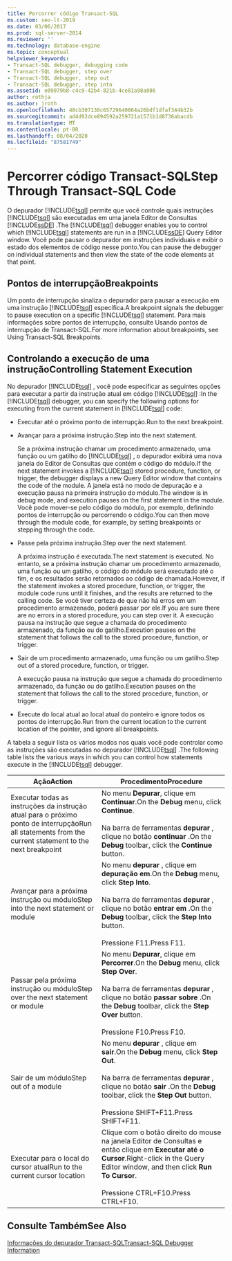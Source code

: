 ```yaml
---
title: Percorrer código Transact-SQL
ms.custom: seo-lt-2019
ms.date: 03/06/2017
ms.prod: sql-server-2014
ms.reviewer: ''
ms.technology: database-engine
ms.topic: conceptual
helpviewer_keywords:
- Transact-SQL debugger, debugging code
- Transact-SQL debugger, step over
- Transact-SQL debugger, step out
- Transact-SQL debugger, step into
ms.assetid: e09079b8-c4c9-42b4-821b-4ce81a98a086
author: rothja
ms.author: jroth
ms.openlocfilehash: 48cb307130c65729640864a26bdf1dfaf344b32b
ms.sourcegitcommit: ad4d92dce894592a259721a1571b1d8736abacdb
ms.translationtype: MT
ms.contentlocale: pt-BR
ms.lasthandoff: 08/04/2020
ms.locfileid: "87581749"
---
```

# <a name="step-through-transact-sql-code"></a><span data-ttu-id="dc9ba-102">Percorrer código Transact-SQL</span><span class="sxs-lookup"><span data-stu-id="dc9ba-102">Step Through Transact-SQL Code</span></span>
  <span data-ttu-id="dc9ba-103">O depurador [!INCLUDE[tsql](../../includes/tsql-md.md)] permite que você controle quais instruções [!INCLUDE[tsql](../../includes/tsql-md.md)] são executadas em uma janela Editor de Consultas [!INCLUDE[ssDE](../../includes/ssde-md.md)] .</span><span class="sxs-lookup"><span data-stu-id="dc9ba-103">The [!INCLUDE[tsql](../../includes/tsql-md.md)] debugger enables you to control which [!INCLUDE[tsql](../../includes/tsql-md.md)] statements are run in a [!INCLUDE[ssDE](../../includes/ssde-md.md)] Query Editor window.</span></span> <span data-ttu-id="dc9ba-104">Você pode pausar o depurador em instruções individuais e exibir o estado dos elementos de código nesse ponto.</span><span class="sxs-lookup"><span data-stu-id="dc9ba-104">You can pause the debugger on individual statements and then view the state of the code elements at that point.</span></span>  
  
## <a name="breakpoints"></a><span data-ttu-id="dc9ba-105">Pontos de interrupção</span><span class="sxs-lookup"><span data-stu-id="dc9ba-105">Breakpoints</span></span>  
 <span data-ttu-id="dc9ba-106">Um ponto de interrupção sinaliza o depurador para pausar a execução em uma instrução [!INCLUDE[tsql](../../includes/tsql-md.md)] específica.</span><span class="sxs-lookup"><span data-stu-id="dc9ba-106">A breakpoint signals the debugger to pause execution on a specific [!INCLUDE[tsql](../../includes/tsql-md.md)] statement.</span></span> <span data-ttu-id="dc9ba-107">Para mais informações sobre pontos de interrupção, consulte Usando pontos de interrupção de Transact-SQL.</span><span class="sxs-lookup"><span data-stu-id="dc9ba-107">For more information about breakpoints, see Using Transact-SQL Breakpoints.</span></span>  
  
## <a name="controlling-statement-execution"></a><span data-ttu-id="dc9ba-108">Controlando a execução de uma instrução</span><span class="sxs-lookup"><span data-stu-id="dc9ba-108">Controlling Statement Execution</span></span>  
 <span data-ttu-id="dc9ba-109">No depurador [!INCLUDE[tsql](../../includes/tsql-md.md)] , você pode especificar as seguintes opções para executar a partir da instrução atual em código [!INCLUDE[tsql](../../includes/tsql-md.md)] :</span><span class="sxs-lookup"><span data-stu-id="dc9ba-109">In the [!INCLUDE[tsql](../../includes/tsql-md.md)] debugger, you can specify the following options for executing from the current statement in [!INCLUDE[tsql](../../includes/tsql-md.md)] code:</span></span>  
  
-   <span data-ttu-id="dc9ba-110">Executar até o próximo ponto de interrupção.</span><span class="sxs-lookup"><span data-stu-id="dc9ba-110">Run to the next breakpoint.</span></span>  
  
-   <span data-ttu-id="dc9ba-111">Avançar para a próxima instrução.</span><span class="sxs-lookup"><span data-stu-id="dc9ba-111">Step into the next statement.</span></span>  
  
     <span data-ttu-id="dc9ba-112">Se a próxima instrução chamar um procedimento armazenado, uma função ou um gatilho do [!INCLUDE[tsql](../../includes/tsql-md.md)] , o depurador exibirá uma nova janela do Editor de Consultas que contém o código do módulo.</span><span class="sxs-lookup"><span data-stu-id="dc9ba-112">If the next statement invokes a [!INCLUDE[tsql](../../includes/tsql-md.md)] stored procedure, function, or trigger, the debugger displays a new Query Editor window that contains the code of the module.</span></span> <span data-ttu-id="dc9ba-113">A janela está no modo de depuração e a execução pausa na primeira instrução do módulo.</span><span class="sxs-lookup"><span data-stu-id="dc9ba-113">The window is in debug mode, and execution pauses on the first statement in the module.</span></span> <span data-ttu-id="dc9ba-114">Você pode mover-se pelo código do módulo, por exemplo, definindo pontos de interrupção ou percorrendo o código.</span><span class="sxs-lookup"><span data-stu-id="dc9ba-114">You can then move through the module code, for example, by setting breakpoints or stepping through the code.</span></span>  
  
-   <span data-ttu-id="dc9ba-115">Passe pela próxima instrução.</span><span class="sxs-lookup"><span data-stu-id="dc9ba-115">Step over the next statement.</span></span>  
  
     <span data-ttu-id="dc9ba-116">A próxima instrução é executada.</span><span class="sxs-lookup"><span data-stu-id="dc9ba-116">The next statement is executed.</span></span> <span data-ttu-id="dc9ba-117">No entanto, se a próxima instrução chamar um procedimento armazenado, uma função ou um gatilho, o código do módulo será executado até o fim, e os resultados serão retornados ao código de chamada.</span><span class="sxs-lookup"><span data-stu-id="dc9ba-117">However, if the statement invokes a stored procedure, function, or trigger, the module code runs until it finishes, and the results are returned to the calling code.</span></span> <span data-ttu-id="dc9ba-118">Se você tiver certeza de que não há erros em um procedimento armazenado, poderá passar por ele.</span><span class="sxs-lookup"><span data-stu-id="dc9ba-118">If you are sure there are no errors in a stored procedure, you can step over it.</span></span> <span data-ttu-id="dc9ba-119">A execução pausa na instrução que segue a chamada do procedimento armazenado, da função ou do gatilho.</span><span class="sxs-lookup"><span data-stu-id="dc9ba-119">Execution pauses on the statement that follows the call to the stored procedure, function, or trigger.</span></span>  
  
-   <span data-ttu-id="dc9ba-120">Sair de um procedimento armazenado, uma função ou um gatilho.</span><span class="sxs-lookup"><span data-stu-id="dc9ba-120">Step out of a stored procedure, function, or trigger.</span></span>  
  
     <span data-ttu-id="dc9ba-121">A execução pausa na instrução que segue a chamada do procedimento armazenado, da função ou do gatilho.</span><span class="sxs-lookup"><span data-stu-id="dc9ba-121">Execution pauses on the statement that follows the call to the stored procedure, function, or trigger.</span></span>  
  
-   <span data-ttu-id="dc9ba-122">Execute do local atual ao local atual do ponteiro e ignore todos os pontos de interrupção.</span><span class="sxs-lookup"><span data-stu-id="dc9ba-122">Run from the current location to the current location of the pointer, and ignore all breakpoints.</span></span>  
  
 <span data-ttu-id="dc9ba-123">A tabela a seguir lista os vários modos nos quais você pode controlar como as instruções são executadas  no depurador [!INCLUDE[tsql](../../includes/tsql-md.md)] .</span><span class="sxs-lookup"><span data-stu-id="dc9ba-123">The following table lists the various ways in which you can control how statements execute in the [!INCLUDE[tsql](../../includes/tsql-md.md)] debugger.</span></span>  
  
|<span data-ttu-id="dc9ba-124">Ação</span><span class="sxs-lookup"><span data-stu-id="dc9ba-124">Action</span></span>|<span data-ttu-id="dc9ba-125">Procedimento</span><span class="sxs-lookup"><span data-stu-id="dc9ba-125">Procedure</span></span>|  
|------------|---------------|  
|<span data-ttu-id="dc9ba-126">Executar todas as instruções da instrução atual para o próximo ponto de interrupção</span><span class="sxs-lookup"><span data-stu-id="dc9ba-126">Run all statements from the current statement to the next breakpoint</span></span>|<span data-ttu-id="dc9ba-127">No menu **Depurar**, clique em **Continuar**.</span><span class="sxs-lookup"><span data-stu-id="dc9ba-127">On the **Debug** menu, click **Continue**.</span></span><br /><br /> <span data-ttu-id="dc9ba-128">Na barra de ferramentas **depurar** , clique no botão **continuar** .</span><span class="sxs-lookup"><span data-stu-id="dc9ba-128">On the **Debug** toolbar, click the **Continue** button.</span></span>|  
|<span data-ttu-id="dc9ba-129">Avançar para a próxima instrução ou módulo</span><span class="sxs-lookup"><span data-stu-id="dc9ba-129">Step into the next statement or module</span></span>|<span data-ttu-id="dc9ba-130">No menu **depurar** , clique em **depuração em**.</span><span class="sxs-lookup"><span data-stu-id="dc9ba-130">On the **Debug** menu, click **Step Into**.</span></span><br /><br /> <span data-ttu-id="dc9ba-131">Na barra de ferramentas **depurar** , clique no botão **entrar em** .</span><span class="sxs-lookup"><span data-stu-id="dc9ba-131">On the **Debug** toolbar, click the **Step Into** button.</span></span><br /><br /> <span data-ttu-id="dc9ba-132">Pressione F11.</span><span class="sxs-lookup"><span data-stu-id="dc9ba-132">Press F11.</span></span>|  
|<span data-ttu-id="dc9ba-133">Passar pela próxima instrução ou módulo</span><span class="sxs-lookup"><span data-stu-id="dc9ba-133">Step over the next statement or module</span></span>|<span data-ttu-id="dc9ba-134">No menu **Depurar**, clique em **Percorrer**.</span><span class="sxs-lookup"><span data-stu-id="dc9ba-134">On the **Debug** menu, click **Step Over**.</span></span><br /><br /> <span data-ttu-id="dc9ba-135">Na barra de ferramentas **depurar** , clique no botão **passar sobre** .</span><span class="sxs-lookup"><span data-stu-id="dc9ba-135">On the **Debug** toolbar, click the **Step Over** button.</span></span><br /><br /> <span data-ttu-id="dc9ba-136">Pressione F10.</span><span class="sxs-lookup"><span data-stu-id="dc9ba-136">Press F10.</span></span>|  
|<span data-ttu-id="dc9ba-137">Sair de um módulo</span><span class="sxs-lookup"><span data-stu-id="dc9ba-137">Step out of a module</span></span>|<span data-ttu-id="dc9ba-138">No menu **depurar** , clique em **sair**.</span><span class="sxs-lookup"><span data-stu-id="dc9ba-138">On the **Debug** menu, click **Step Out**.</span></span><br /><br /> <span data-ttu-id="dc9ba-139">Na barra de ferramentas **depurar** , clique no botão **sair** .</span><span class="sxs-lookup"><span data-stu-id="dc9ba-139">On the **Debug** toolbar, click the **Step Out** button.</span></span><br /><br /> <span data-ttu-id="dc9ba-140">Pressione SHIFT+F11.</span><span class="sxs-lookup"><span data-stu-id="dc9ba-140">Press SHIFT+F11.</span></span>|  
|<span data-ttu-id="dc9ba-141">Executar para o local do cursor atual</span><span class="sxs-lookup"><span data-stu-id="dc9ba-141">Run to the current cursor location</span></span>|<span data-ttu-id="dc9ba-142">Clique com o botão direito do mouse na janela Editor de Consultas e então clique em **Executar até o Cursor**.</span><span class="sxs-lookup"><span data-stu-id="dc9ba-142">Right-click in the Query Editor window, and then click **Run To Cursor**.</span></span><br /><br /> <span data-ttu-id="dc9ba-143">Pressione CTRL+F10.</span><span class="sxs-lookup"><span data-stu-id="dc9ba-143">Press CTRL+F10.</span></span>|  
  
## <a name="see-also"></a><span data-ttu-id="dc9ba-144">Consulte Também</span><span class="sxs-lookup"><span data-stu-id="dc9ba-144">See Also</span></span>  
 [<span data-ttu-id="dc9ba-145">Informações do depurador Transact-SQL</span><span class="sxs-lookup"><span data-stu-id="dc9ba-145">Transact-SQL Debugger Information</span></span>](transact-sql-debugger-information.md)  
  
  
